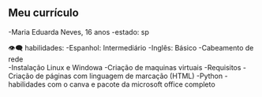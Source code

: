 ## Meu currículo 

 -Maria Eduarda Neves, 16 anos 
  -estado: sp 
 

👁️‍🗨️ habilidades:
-Espanhol: Intermediário 
-Inglês: Básico 
-Cabeamento de rede  
-Instalação Linux e Windowa
-Criação de maquinas virtuais 
-Requisitos 
-Criação de páginas com linguagem de marcação (HTML)
-Python
-habilidades com o canva e pacote da microsoft office completo  

